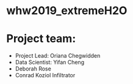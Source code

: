 
# whw2019_extremeH2O
# Project team:
* Project Lead: Oriana Chegwidden
* Data Scientist: Yifan Cheng
* Deborah Rose
* Conrad Koziol
Infiltrator
